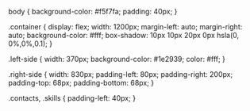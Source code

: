 body {
background-color: #f5f7fa;
  padding: 40px;
}

.container {
  display: flex;
  width: 1200px;
  margin-left: auto;
  margin-right: auto;
background-color: #fff;
  box-shadow: 10px 10px 20px 0px
    hsla(0, 0%,0%,0.1);
}

.left-side {
  width: 370px;
  background-color: #1e2939;
  color: #fff;
}

.right-side {
  width: 830px;
  padding-left: 80px;
  padding-right: 200px;
  padding-top: 68px;
  padding-bottom: 68px;
}

.contacts, .skills {
    padding-left: 40px;
}
